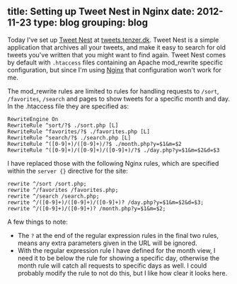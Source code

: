 title: Setting up Tweet Nest in Nginx
date: 2012-11-23
type: blog
grouping: blog
---
Today I've set up [Tweet Nest](http://pongsocket.com/tweetnest/) at [tweets.tenzer.dk](http://tweets.tenzer.dk/). Tweet Nest is a simple application that archives all your tweets, and make it easy to search for old tweets you've written that you might want to find again. Tweet Nest comes by default with `.htaccess` files containing an Apache mod_rewrite specific configuration, but since I'm using [Nginx](http://nginx.org/) that configuration won't work for me.

The mod_rewrite rules are limited to rules for handling requests to `/sort`, `/favorites`, `/search` and pages to show tweets for a specific month and day. In the .htaccess file they are specified as:

    RewriteEngine On
    RewriteRule ^sort/?$ ./sort.php [L]
    RewriteRule ^favorites/?$ ./favorites.php [L]
    RewriteRule ^search/?$ ./search.php [L]
    RewriteRule ^([0-9]+)/([0-9]+)/?$ ./month.php?y=$1&m=$2
    RewriteRule ^([0-9]+)/([0-9]+)/([0-9]+)/?$ ./day.php?y=$1&m=$2&d=$3

I have replaced those with the following Nginx rules, which are specified within the `server {}` directive for the site:

    rewrite ^/sort /sort.php;
    rewrite ^/favorites /favorites.php;
    rewrite ^/search /search.php;
    rewrite ^/([0-9]+)/([0-9]+)/([0-9]+)? /day.php?y=$1&m=$2&d=$3;
    rewrite ^/([0-9]+)/([0-9]+)? /month.php?y=$1&m=$2;

A few things to note:

- The `?` at the end of the regular expression rules in the final two rules, means any extra parameters given in the URL will be ignored.
- With the regular expression rule I have defined for the month view, I need it to be below the rule for showing a specific day, otherwise the month rule will catch all requests to specific days as well. I could probably modify the rule to not do this, but I like how clear it looks here.
